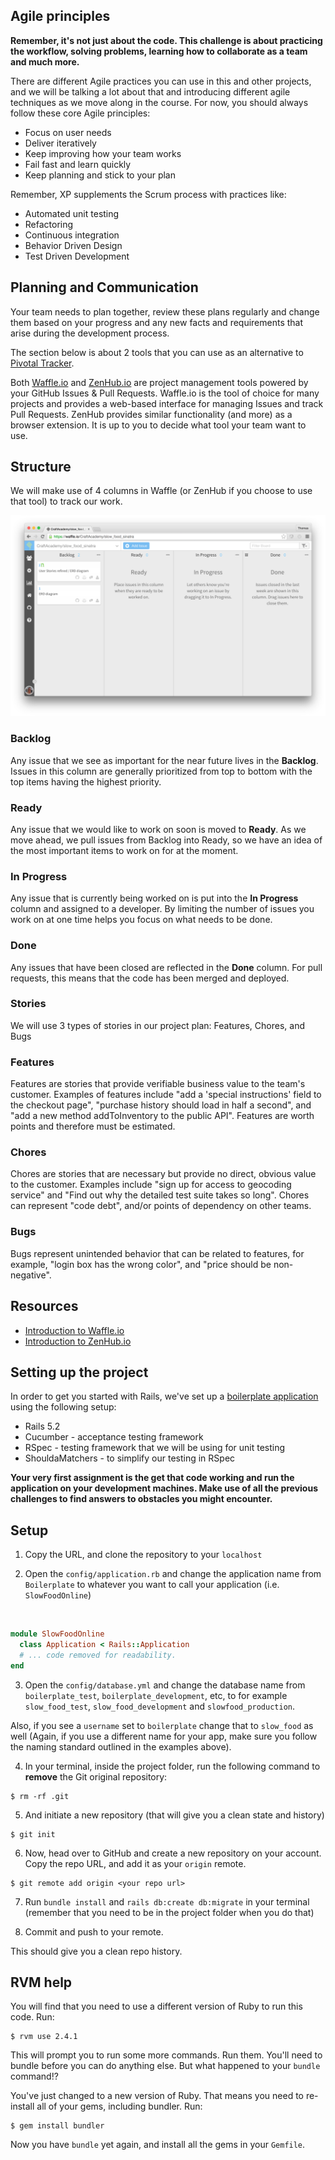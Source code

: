 ## Agile principles

**Remember, it's not just about the code. This challenge is about practicing the workflow, solving problems, learning how to collaborate as a team and much more.**

There are different Agile practices you can use in this and other projects, and we will be talking a lot about that and introducing different agile techniques as we move along in the course. For now, you should always follow these core Agile principles:

* Focus on user needs
* Deliver iteratively
* Keep improving how your team works
* Fail fast and learn quickly
* Keep planning and stick to your plan

Remember, XP supplements the Scrum process with practices like:

* Automated unit testing
* Refactoring
* Continuous integration
* Behavior Driven Design
* Test Driven Development


## Planning and Communication

Your team needs to plan together, review these plans regularly and change them based on your progress and any new facts and requirements that arise during the development process. 

The section below is about 2 tools that you can use as an alternative to [Pivotal Tracker](https://www.pivotaltracker.com/). 

Both [Waffle.io](https://waffle.io/) and [ZenHub.io](https://www.zenhub.io/) are project management tools powered by your GitHub Issues & Pull Requests. Waffle.io is the tool of choice for many projects and provides a web-based interface for managing Issues and track Pull Requests. ZenHub provides similar functionality (and more) as a browser extension. It is up to you to decide what tool your team want to use.

## Structure

We will make use of 4 columns in Waffle (or ZenHub if you choose to use that tool) to track our work. 

![](/images/waffle_io.png)

### Backlog
Any issue that we see as important for the near future lives in the **Backlog**. Issues in this column are generally prioritized from top to bottom with the top items having the highest priority.

### Ready
Any issue that we would like to work on soon is moved to **Ready**. As we move ahead, we pull issues from Backlog into Ready, so we have an idea of the most important items to work on for at the moment.

### In Progress
Any issue that is currently being worked on is put into the **In Progress** column and assigned to a developer. By limiting the number of issues you work on at one time helps you focus on what needs to be done.

### Done
Any issues that have been closed are reflected in the **Done** column. For pull requests, this means that the code has been merged and deployed.

### Stories
We will use 3 types of stories in our project plan: Features, Chores, and Bugs

### Features
Features are stories that provide verifiable business value to the team's customer. Examples of features include "add a 'special instructions' field to the checkout page", "purchase history should load in half a second", and "add a new method addToInventory to the public API". Features are worth points and therefore must be estimated.

### Chores
Chores are stories that are necessary but provide no direct, obvious value to the customer. Examples include "sign up for access to geocoding service" and "Find out why the detailed test suite takes so long". Chores can represent "code debt", and/or points of dependency on other teams.

### Bugs
Bugs represent unintended behavior that can be related to features, for example, "login box has the wrong color", and "price should be non-negative".

## Resources
* [Introduction to Waffle.io](https://youtu.be/yEbRaA3rYuA)
* [Introduction to ZenHub.io](https://youtu.be/TRu7vKCg920)

## Setting up the project

In order to get you started with Rails, we've set up a [boilerplate application](https://github.com/CraftAcademy/boilerplate) using the following setup:

* Rails 5.2
* Cucumber - acceptance testing framework
* RSpec - testing framework that we will be using for unit testing
* ShouldaMatchers - to simplify our testing in RSpec

**Your very first assignment is the get that code working and run the application on your development machines. Make use of all the previous challenges to find answers to obstacles you might encounter.**

## Setup

1. Copy the URL, and clone the repository to your `localhost`

2. Open the `config/application.rb` and change the application name from `Boilerplate` to whatever you want to call your application (i.e. `SlowFoodOnline`) 

  
  ```ruby
  module SlowFoodOnline
    class Application < Rails::Application
    # ... code removed for readability.
  end
  ```
 
3. Open the `config/database.yml` and change the database name from `boilerplate_test`, `boilerplate_development`, etc, to for example `slow_food_test`, `slow_food_development` and `slowfood_production`.

 Also, if you see a `username` set to `boilerplate` change that to `slow_food` as well (Again, if you use a different name for your app, make sure you follow the naming standard outlined in the examples above).

4. In your terminal, inside the project folder, run the following command to **remove** the Git original repository: 

```shell
$ rm -rf .git
```
  
5. And initiate a new repository (that will give you a clean state and history)
 
```shell
$ git init
```
 
6. Now, head over to GitHub and create a new repository on your account. Copy the repo URL, and add it as your `origin` remote.

```shell
$ git remote add origin <your repo url>
```
 
7. Run `bundle install` and `rails db:create db:migrate` in your terminal (remember that you need to be in the project folder when you do that)

8. Commit and push to your remote.
  
This should give you a clean repo history.


## RVM help
You will find that you need to use a different version of Ruby to run this code. Run:

```shell
$ rvm use 2.4.1
```
This will prompt you to run some more commands. Run them. You'll need to bundle before you can do anything else. But what happened to your `bundle` command!? 

You've just changed to a new version of Ruby. That means you need to re-install all of your gems, including bundler. Run:

```shell
$ gem install bundler
```
Now you have `bundle` yet again, and install all the gems in your `Gemfile`.







